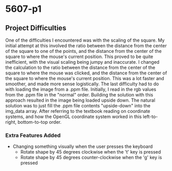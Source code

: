 # 5607-p1

## Project Difficulties
One of the difficulties I encountered was with the scaling of the square. My initial attempt 
at this involved the ratio between the distance from the center of the square to one of the 
points, and the distance from the center of the square to where the mouse's current position. This 
proved to be quite inefficient, with the visual scaling being jumpy and inaccurate. I changed the 
calculation to the ratio between the distance from the center of the square to where the mouse 
was clicked, and the distance from the center of the square to where the mouse's current position. 
This was a lot faster and smoother, and made more sense logistically. The last difficulty had to 
do with loading the image from a .ppm file. Initially, I read in the rgb values from the .ppm file 
in the "normal" order. Building the solution with this approach resulted in the image being loaded 
upside down. The natural solution was to just fill the .ppm file contents "upside-down" into the 
img_data array. After referring to the textbook reading on coordinate systems, and how the OpenGL 
coordinate system worked in this left-to-right, bottom-to-top order.

### Extra Features Added

- Changing something visually when the user	presses	the	keyboard
    - Rotate shape by 45 degrees clockwise when the 't' key is pressed
    - Rotate shape by 45 degrees counter-clockwise when the 'g' key is pressed

